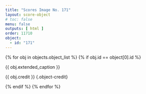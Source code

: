 ```yaml
---
title: "Scores Image No. 171"
layout: score-object
# toc: false
menu: false
outputs: [ html ]
order: 11710
object:
  - id: "171"
---
```


{% for obj in objects.object_list %}
{% if obj.id == object[0].id %}

{{ obj.extended_caption }}

{{ obj.credit }} {.object-credit}

{% endif %}
{% endfor %}
